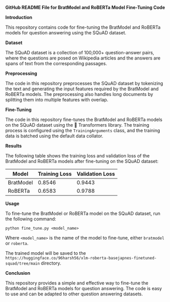 **GitHub README File for BratModel and RoBERTa Model Fine-Tuning Code**

**Introduction**

This repository contains code for fine-tuning the BratModel and RoBERTa models for question answering using the SQuAD dataset.

**Dataset**

The SQuAD dataset is a collection of 100,000+ question-answer pairs, where the questions are posed on Wikipedia articles and the answers are spans of text from the corresponding passages.

**Preprocessing**

The code in this repository preprocesses the SQuAD dataset by tokenizing the text and generating the input features required by the BratModel and RoBERTa models. The preprocessing also handles long documents by splitting them into multiple features with overlap.

**Fine-Tuning**

The code in this repository fine-tunes the BratModel and RoBERTa models on the SQuAD dataset using the 🤗 Transformers library. The training process is configured using the `TrainingArguments` class, and the training data is batched using the default data collator.

**Results**

The following table shows the training loss and validation loss of the BratModel and RoBERTa models after fine-tuning on the SQuAD dataset:

| Model | Training Loss | Validation Loss |
|---|---|---|
| BratModel | 0.8546 | 0.9443 |
| RoBERTa | 0.6583 | 0.9788 |

**Usage**

To fine-tune the BratModel or RoBERTa model on the SQuAD dataset, run the following command:

```
python fine_tune.py <model_name>
```

Where `<model_name>` is the name of the model to fine-tune, either `bratmodel` or `roberta`.

The trained model will be saved to the `https://huggingface.co/96harsh56/xlm-roberta-basejapnes-finetuned-squad/tree/main` directory.

**Conclusion**

This repository provides a simple and effective way to fine-tune the BratModel and RoBERTa models for question answering. The code is easy to use and can be adapted to other question answering datasets.
